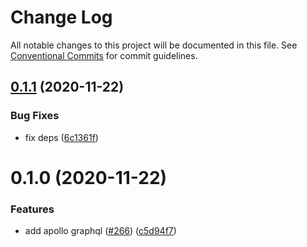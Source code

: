 # Change Log

All notable changes to this project will be documented in this file.
See [Conventional Commits](https://conventionalcommits.org) for commit guidelines.

## [0.1.1](https://github.com/mariusz-kabala/homeAutomation/compare/@home/widget-lights@0.1.0...@home/widget-lights@0.1.1) (2020-11-22)


### Bug Fixes

* fix deps ([6c1361f](https://github.com/mariusz-kabala/homeAutomation/commit/6c1361ff7b01bb85ab4521cb4a83e34429d6fbd6))





# 0.1.0 (2020-11-22)


### Features

* add apollo graphql ([#266](https://github.com/mariusz-kabala/homeAutomation/issues/266)) ([c5d94f7](https://github.com/mariusz-kabala/homeAutomation/commit/c5d94f7114bc69adf4195b55b13a451902ac2b7d))
